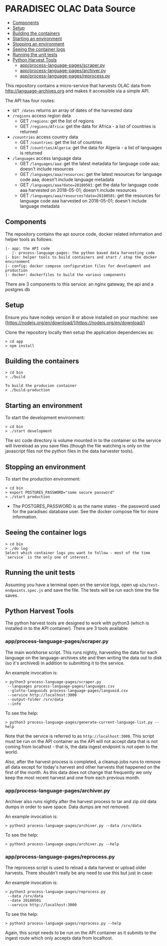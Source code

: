 # PARADISEC OLAC Data Source

<!-- TOC depthFrom:2 depthTo:6 withLinks:1 updateOnSave:1 orderedList:0 -->

- [Components](#components)
- [Setup](#setup)
- [Building the containers](#building-the-containers)
- [Starting an environment](#starting-an-environment)
- [Stopping an environment](#stopping-an-environment)
- [Seeing the container logs](#seeing-the-container-logs)
- [Running the unit tests](#running-the-unit-tests)
- [Python Harvest Tools](#python-harvest-tools)
	- [app/process-language-pages/scraper.py](#appprocess-language-pagesscraperpy)
	- [app/process-language-pages/archiver.py](#appprocess-language-pagesarchiverpy)
	- [app/process-language-pages/reprocess.py](#appprocess-language-pagesreprocesspy)

<!-- /TOC -->

This repository contains a micro-service that harvests OLAC data from http://language-archives.org
and makes it accessible via a simple API.

The API has four routes:
 * `GET /dates` returns an array of dates of the harvested data
 * `/regions` access region data
     - GET `/regions`: get the list of regions
     - GET `/regions/Africa`: get the data for Africa - a list of countries is returned
 * `/countries` access country data
     - GET `/countries`: get the list of countries
     - GET `/countries/Algeria`: get the data for Algeria - a list of languages is returned
 * `/languages` access language data
     - GET `/languages/aaa`: get the latest metadata for language code aaa; doesn't include resources
     - GET `/languages/aaa/resources`: get the latest resources for language code aaa; doesn't include language metadata
     - GET `/languages/aaa?date=20180501`: get the data for language code aaa harvested on 2018-05-01; doesn't include resources
     - GET `/languages/aaa/resources?date=20180501`: get the resources for language code aaa harvested on 2018-05-01; doesn't include language metadata


## Components
The repository contains the api source code, docker related information and helper tools as follows:
```
|- app: the API code
   |- process-language-pages: the python based data harvesting code
|- bin: helper tools to build containers and start / stop the docker environment
|- config: docker compose configuration files for development and production
|- docker: dockerfiles to build the various components
```
There are 3 components to this service: an nginx gateway, the api and a postgres db

## Setup

Ensure you have nodejs version 8 or above installed on your machine: see [https://nodejs.org/en/download/](https://nodejs.org/en/download/)

Clone the repository locally then setup the application dependencies as:
```
> cd app
> npm install
```

## Building the containers

```
> cd bin
> ./build

To build the producion container
> ./build-production
```

## Starting an environment

To start the development environment:
```
> cd bin
> ./start development
```

The src code directory is volume mounted in to the container so the service will livereload as you save files (though the file watching is only on the javascript files not the python files in the data harvester tools).

## Stopping an environment

To start the production environment:
```
> cd bin
> export POSTGRES_PASSWORD="some secure password"
> ./start production
```
* The POSTGRES_PASSWORD is as the name states - the password used for the paradisec database user. See the docker compose file for more information.

## Seeing the container logs

```
> cd bin
> ./do log
Select which container logs you want to follow - most of the time `service` is the only one of interest.
```

## Running the unit tests

Assuming you have a terminal open on the service logs, open up `e2e/test-endpoints.spec.js` and save the file. The tests will be run each time the file saves.

## Python Harvest Tools

The python harvest tools are designed to work with python3 (which is installed in to the API container). There are 3 tools available.

### app/process-language-pages/scraper.py

The main workhorse script. This runs nightly, harvesting the data for each language on the language-archives site and then writing the data out to disk (so it's archived) in addition to submitting it to the service.

An example invocation is:
```
> python3 process-language-pages/scraper.py
 --languages process-language-pages/languages.csv
 --glotto-languoids process-language-pages/languoid.csv
 --service http://localhost:3000
 --output-folder /srv/data
 --info
```

To see the help:
```
> python3 process-language-pages/generate-current-language-list.py --help
```

Note that the service is referred to as `http://localhost:3000`. This script must be run on the API container as the API will not accept data that is not coming from localhost - that is, the data ingest endpoint is not open to the world.

Also, after the harvest process is completed, a cleanup jobs runs to remove all data except for today's harvest and other harvests that happened on the first of the month. As this data does not change that frequently we only keep the most recent harvest and one from each previous month.

### app/process-language-pages/archiver.py

Archiver also runs nightly after the harvest process to tar and zip old data dumps in order to save space. Data dumps are not removed.

An example invocation is:
```
> python3 process-language-pages/archiver.py --data /srv/data
```

To see the help:
```
> python3 process-language-pages/archiver.py --help
```

### app/process-language-pages/reprocess.py

The reprocess script is used to reload a data harvest or upload older harvests. There shouldn't really be any need to use this but just in case:

An example invocation is:
```
> python3 process-language-pages/reprocess.py
 --data /srv/data
 --date 20180501
 --service http://localhost:3000
```

To see the help:
```
> python3 process-language-pages/reprocess.py --help
```

Again, this script needs to be run on the API container as it submits to the ingest route which only accepts data from localhost.
